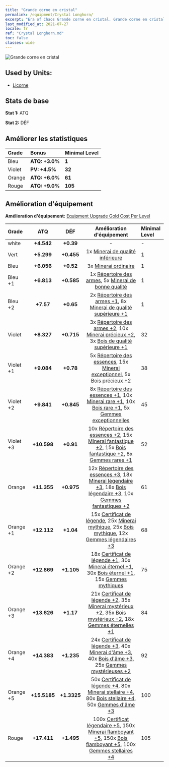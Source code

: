 ```yaml
---
title: "Grande corne en cristal"
permalink: /equipment/Crystal Longhorn/
excerpt: "Era of Chaos Grande corne en cristal. Grande corne en cristal"
last_modified_at: 2021-07-27
locale: fr
ref: "Crystal Longhorn.md"
toc: false
classes: wide
---
```


  ![Grande corne en cristal](/images/e/e_2061.png)

## Used by Units:

* [Licorne](/fr/units/Unicorn/) 


## Stats de base
 **Stat 1:** ATQ

 **Stat 2:** DÉF

## Améliorer les statistiques

  |     Grade    |   Bonus | Minimal Level | 
  |:-------------|:--------|:--------------| 
  | Bleu | **ATQ: +3.0%** | **1** | 
  | Violet | **PV: +4.5%** | **32** | 
  | Orange | **ATQ: +6.0%** | **61** | 
  | Rouge | **ATQ: +9.0%** | **105** | 


## Amélioration d'équipement
 **Amélioration d'équipement:** [Equipment Upgrade Gold Cost Per Level](/equipment/EquipmentUpgradeCostPerLevel/) 

  |          Grade      | ATQ | DÉF | Amélioration d'équipement | Minimal Level |
  |:--------------------|:---------:|:---------:|:----------------:|:--------------|
  | white | **+4.542** | **+0.39** | - | - |
  | Vert | **+5.299** | **+0.455** | 1x [Minerai de qualité inférieure](/ItemsFR/mat_1/) | 1 |
  | Bleu | **+6.056** | **+0.52** | 3x [Minerai ordinaire](/ItemsFR/mat_6/) | 1 |
  | Bleu +1 | **+6.813** | **+0.585** | 1x [Répertoire des armes](/ItemsFR/mat_18/), 5x [Minerai de bonne qualité](/ItemsFR/mat_12/) | 1 |
  | Bleu +2 | **+7.57** | **+0.65** | 2x [Répertoire des armes +1](/ItemsFR/mat_25/), 8x [Minerai de qualité supérieure +1](/ItemsFR/mat_19/) | 1 |
  | Violet | **+8.327** | **+0.715** | 3x [Répertoire des armes +2](/ItemsFR/mat_32/), 10x [Minerai précieux +2](/ItemsFR/mat_26/), 3x [Bois de qualité supérieure +1](/ItemsFR/mat_20/) | 32 |
  | Violet +1 | **+9.084** | **+0.78** | 5x [Répertoire des essences](/ItemsFR/mat_39/), 15x [Minerai exceptionnel](/ItemsFR/mat_33/), 5x [Bois précieux +2](/ItemsFR/mat_27/) | 38 |
  | Violet +2 | **+9.841** | **+0.845** | 8x [Répertoire des essences +1](/ItemsFR/mat_46/), 10x [Minerai rare +1](/ItemsFR/mat_40/), 10x [Bois rare +1](/ItemsFR/mat_41/), 5x [Gemmes exceptionnelles](/ItemsFR/mat_37/) | 45 |
  | Violet +3 | **+10.598** | **+0.91** | 10x [Répertoire des essences +2](/ItemsFR/mat_53/), 15x [Minerai fantastique +2](/ItemsFR/mat_47/), 15x [Bois fantastique +2](/ItemsFR/mat_48/), 8x [Gemmes rares +1](/ItemsFR/mat_44/) | 52 |
  | Orange | **+11.355** | **+0.975** | 12x [Répertoire des essences +3](/ItemsFR/mat_60/), 18x [Minerai légendaire +3](/ItemsFR/mat_54/), 18x [Bois légendaire +3](/ItemsFR/mat_55/), 10x [Gemmes fantastiques +2](/ItemsFR/mat_51/) | 61 |
  | Orange +1 | **+12.112** | **+1.04** | 15x [Certificat de légende](/ItemsFR/mat_67/), 25x [Minerai mythique](/ItemsFR/mat_61/), 25x [Bois mythique](/ItemsFR/mat_62/), 12x [Gemmes légendaires +3](/ItemsFR/mat_58/) | 68 |
  | Orange +2 | **+12.869** | **+1.105** | 18x [Certificat de légende +1](/ItemsFR/mat_74/), 30x [Minerai éternel +1](/ItemsFR/mat_68/), 30x [Bois éternel +1](/ItemsFR/mat_69/), 15x [Gemmes mythiques](/ItemsFR/mat_65/) | 75 |
  | Orange +3 | **+13.626** | **+1.17** | 21x [Certificat de légende +2](/ItemsFR/mat_81/), 35x [Minerai mystérieux +2](/ItemsFR/mat_75/), 35x [Bois mystérieux +2](/ItemsFR/mat_76/), 18x [Gemmes éternelles +1](/ItemsFR/mat_72/) | 84 |
  | Orange +4 | **+14.383** | **+1.235** | 24x [Certificat de légende +3](/ItemsFR/mat_88/), 40x [Minerai d'âme +3](/ItemsFR/mat_82/), 40x [Bois d'âme +3](/ItemsFR/mat_83/), 25x [Gemmes mystérieuses +2](/ItemsFR/mat_79/) | 92 |
  | Orange +5 | **+15.5185** | **+1.3325** | 50x [Certificat de légende +4](/ItemsFR/mat_95/), 80x [Minerai stellaire +4](/ItemsFR/mat_89/), 80x [Bois stellaire +4](/ItemsFR/mat_90/), 50x [Gemmes d'âme +3](/ItemsFR/mat_86/) | 100 |
  | Rouge | **+17.411** | **+1.495** | 100x [Certificat légendaire +5](/ItemsFR/mat_102/), 150x [Minerai flamboyant +5](/ItemsFR/mat_96/), 150x [Bois flamboyant +5](/ItemsFR/mat_97/), 100x [Gemmes stellaires +4](/ItemsFR/mat_93/) | 105 |

